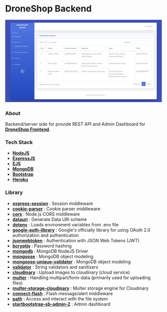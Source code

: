 # DroneShop Backend
![alt text](https://github.com/racmathafidz/droneshop-backend/blob/main/public/images/screely.png)

### About
Backend/server side for provide REST API and Admin Dashboard for [**DroneShop Frontend**](https://github.com/racmathafidz/droneshop-frontend). 

### Tech Stack
- [**NodeJS**](https://nodejs.org/en/)
- [**ExpressJS**](https://expressjs.com/)
- [**EJS**](https://ejs.co/)
- [**MongoDB**](https://www.mongodb.com/)
- [**Bootstrap**](https://getbootstrap.com/)
- [**Heroku**](https://www.heroku.com/)

### Library
- [**express-session**](https://www.npmjs.com/package/express-session) : Session middleware
- [**cookie-parser**](https://www.npmjs.com/package/cookie-parser) : Cookie parser middleware
- [**cors**](https://www.npmjs.com/package/cors) : Node.js CORS middleware
- [**datauri**](https://www.npmjs.com/package/datauri) : Generate Data URI scheme
- [**dotenv**](https://www.npmjs.com/package/dotenv) : Loads environment variables from .env file
- [**google-auth-library**](https://www.npmjs.com/package/google-auth-library) : Google's officially library for using OAuth 2.0 authorization and authentication
- [**jsonwebtoken**](https://www.npmjs.com/package/jsonwebtoken) : Authentication with JSON Web Tokens (JWT)
- [**bcryptjs**](https://www.npmjs.com/package/bcryptjs) : Password hashing
- [**mongodb**](https://www.npmjs.com/package/mongodb) : MongoDB NodeJS Driver
- [**mongoose**](https://www.npmjs.com/package/mongoose) : MongoDB object modeling
- [**mongoose-unique-validator**](https://www.npmjs.com/package/mongoose-unique-validator) : MongoDB object modeling
- [**validator**](https://www.npmjs.com/package/validator) : String validators and sanitizers
- [**cloudinary**](https://www.npmjs.com/package/cloudinary) : Upload images to cloudinary (cloud service)
- [**multer**](https://www.npmjs.com/package/multer) : Handling multipart/form-data (primarily used for uploading files)
- [**multer-storage-cloudinary**](https://www.npmjs.com/package/multer-storage-cloudinary) : Multer storage engine for Cloudinary
- [**connect-flash**](https://www.npmjs.com/package/connect-flash) : Flash message/alert middleware
- [**path**](https://www.npmjs.com/package/path) : Access and interact with the file system
- [**startbootstrap-sb-admin-2**](https://www.npmjs.com/package/startbootstrap-sb-admin-2) : Admin dashboard
